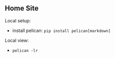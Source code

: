 ## Home Site

Local setup:

* install pelican: `pip install pelican[markdown]`

Local view:

* `pelican -lr`

